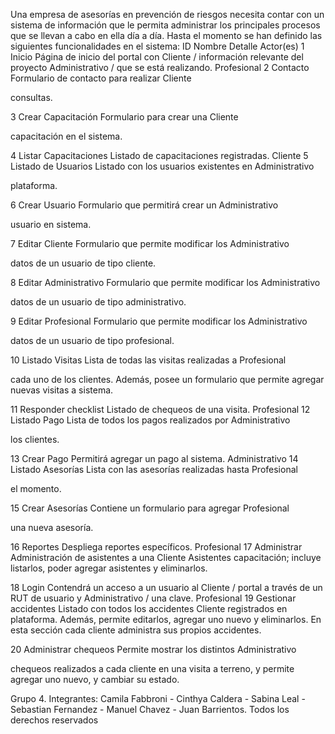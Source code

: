 Una empresa de asesorías en prevención de riesgos necesita contar con un sistema de información
que le permita administrar los principales procesos que se llevan a cabo en ella día a día.
Hasta el momento se han definido las siguientes funcionalidades en el sistema:
ID Nombre Detalle Actor(es)
1 Inicio Página de inicio del portal con Cliente /
información relevante del proyecto Administrativo /
que se está realizando. Profesional
2 Contacto Formulario de contacto para realizar Cliente

consultas.

3 Crear Capacitación Formulario para crear una Cliente

capacitación en el sistema.

4 Listar Capacitaciones Listado de capacitaciones registradas. Cliente
5 Listado de Usuarios Listado con los usuarios existentes en Administrativo

plataforma.

6 Crear Usuario Formulario que permitirá crear un Administrativo

usuario en sistema.

7 Editar Cliente Formulario que permite modificar los Administrativo

datos de un usuario de tipo cliente.

8 Editar Administrativo Formulario que permite modificar los Administrativo

datos de un usuario de tipo
administrativo.

9 Editar Profesional Formulario que permite modificar los Administrativo

datos de un usuario de tipo
profesional.

10 Listado Visitas Lista de todas las visitas realizadas a Profesional

cada uno de los clientes. Además,
posee un formulario que permite
agregar nuevas visitas a sistema.

11 Responder checklist Listado de chequeos de una visita. Profesional
12 Listado Pago Lista de todos los pagos realizados por Administrativo

los clientes.

13 Crear Pago Permitirá agregar un pago al sistema. Administrativo
14 Listado Asesorías Lista con las asesorías realizadas hasta Profesional

el momento.

15 Crear Asesorías Contiene un formulario para agregar Profesional

una nueva asesoría.

16 Reportes Despliega reportes específicos. Profesional
17 Administrar Administración de asistentes a una Cliente
Asistentes capacitación; incluye listarlos, poder
agregar asistentes y eliminarlos.

18 Login Contendrá un acceso a un usuario al Cliente /
portal a través de un RUT de usuario y Administrativo /
una clave. Profesional
19 Gestionar accidentes Listado con todos los accidentes Cliente
registrados en plataforma. Además,
permite editarlos, agregar uno nuevo y
eliminarlos. En esta sección cada
cliente administra sus propios
accidentes.

20 Administrar chequeos Permite mostrar los distintos Administrativo

chequeos realizados a cada cliente en
una visita a terreno, y permite agregar
uno nuevo, y cambiar su estado.

Grupo 4. Integrantes:
				Camila Fabbroni - Cinthya Caldera - Sabina Leal - Sebastian
				Fernandez - Manuel Chavez - Juan Barrientos. Todos los derechos
				reservados
